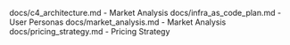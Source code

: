 docs/c4_architecture.md - Market Analysis
docs/infra_as_code_plan.md - User Personas
docs/market_analysis.md - Market Analysis
docs/pricing_strategy.md - Pricing Strategy
